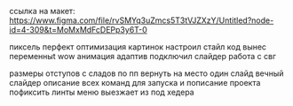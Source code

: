 ссылка на макет: https://www.figma.com/file/rvSMYq3uZmcs5T3tVJZXzY/Untitled?node-id=4-309&t=MoMxMdFcDEPp3y6T-0

пиксель перфект
оптимизация картинок
настроил стайл код
вынес переменныt
wow анимация
адаптив
подключил слайдер
работа с свг

размеры отступов с сладов по пп
вернуть на место один слайд вечный слайдер
описание всех команд для запуска и пописание проекта
пофиксить линты
меню выезжает из под хедера